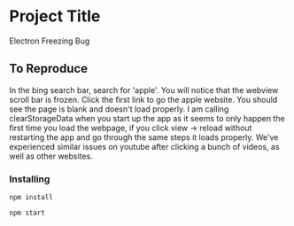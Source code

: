 # Project Title

Electron Freezing Bug

## To Reproduce

In the bing search bar, search for 'apple'. You will notice that the webview scroll bar is frozen. Click the first link to go the apple website. You should see the page is blank and doesn't load properly. I am calling clearStorageData when you start up the app as it seems to only happen the first time you load the webpage, if you click view -> reload without restarting the app and go through the same steps it loads properly. We've experienced similar issues on youtube after clicking a bunch of videos, as well as other websites.

### Installing

```
npm install
```

```
npm start
```
